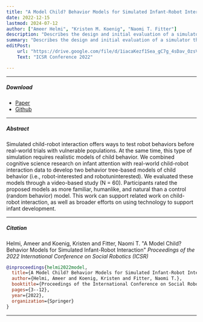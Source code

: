 ```yaml
---
title: "A Model Child? Behavior Models for Simulated Infant-Robot Interaction" 
date: 2022-12-15
lastmod: 2024-07-12
author: ["Ameer Helmi", "Kristen M. Koenig", "Naomi T. Fitter"]
description: "Describes the design and initial evaluation of a simulator that models infant behavior through an annotation method that evaluates infant attention in real-world studies." 
summary: "Describes the design and initial evaluation of a simulator that models infant behavior through an annotation method that evaluates infant attention in real-world studies."
editPost:
    url: "https://drive.google.com/file/d/1iacaKezf1Sea_gC7g_4sDav_OzsVLZpb/view"
    Text: "ICSR Conference 2022"

---
```


---

##### Download

+ [Paper](paper4.pdf)
+ [Github](https://github.com/shareresearchteam/infant_simulation_behavior_trees)

---

##### Abstract

Simulated child-robot interaction offers ways to test robot behaviors before real-world trials with vulnerable populations. At the same time, this type of simulation requires realistic models of child behavior. We combined cognitive science research on infant attention with real-world child-robot interaction data to develop two behavior tree-based models of child behavior (i.e., robot-interested and robotuninterested). We evaluated these models through a video-based study (N = 60). Participants rated the proposed models as more familiar, humanlike, and natural than a control (random behavior) model. This work can support related work on child-robot interaction, as well as broader efforts on using technology to support infant development.

---

##### Citation

Helmi, Ameer and Koenig, Kristen and Fitter, Naomi T. "A Model Child? Behavior Models for Simulated Infant-Robot Interaction" *Proceedings of the 2022 International Conference on Social Robotics (ICSR)*

```BibTeX
@inproceedings{helmi2022model,
  title={A Model Child? Behavior Models for Simulated Infant-Robot Interaction},
  author={Helmi, Ameer and Koenig, Kristen and Fitter, Naomi T.},
  booktitle={Proceedings of the International Conference on Social Robotics (ICSR)},
  pages={3--12},
  year={2022},
  organization={Springer}
}
```

---